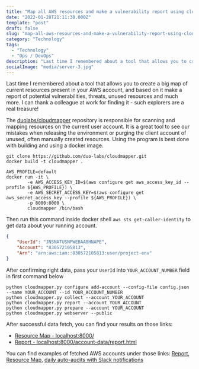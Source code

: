 ```yaml
---
title: "Map all AWS resources and make a vulnerability report using cloudmapper" 
date: "2022-01-28T21:11:38.000Z"
template: "post"
draft: false
slug: "map-all-aws-resources-and-make-a-vulnerability-report-using-cloudmapper"
category: "Technology"
tags:
  - "Technology"
  - "Ops / DevOps"
description: "Last time I remembered about a tool that allows you to create a big map of current resources present in your AWS account, and based on it make a report of potential vulnerabilities, threats, unused resources and much more. I can thank a colleague at work for finding it - such explorers are a real treasure!"
socialImage: "media/server-3.jpg"
---
```

Last time I remembered about a tool that allows you to create a big map of current resources present in your AWS account, and based on it make a report of potential vulnerabilities, threats, unused resources and much more. I can thank a colleague at work for finding it - such explorers are a real treasure!

The [duolabs/cloudmapper](https://github.com/duo-labs/cloudmapper) repository is responsible for scanning and mapping resources on the current user account. It is a great tool to see our mistakes when releasing the environment or purging the client account of unused, often manually created resources. Using the program is best done with building and using a docker image.

```shell
git clone https://github.com/duo-labs/cloudmapper.git
docker build -t cloudmapper .

AWS_PROFILE=default
docker run -it \
        -e AWS_ACCESS_KEY_ID=$(aws configure get aws_access_key_id --profile ${AWS_PROFILE}) \
        -e AWS_SECRET_ACCESS_KEY=$(aws configure get aws_secret_access_key --profile ${AWS_PROFILE}) \
        -p 8000:8000 \
        cloudmapper /bin/bash
```

Then run this command inside docker shell `aws sts get-caller-identity` to get data about your running account. 

```json
{
    "UserId": "JNSNATUSNPWEBAA8HNAPE",
    "Account": "830572105813",
    "Arn": "arn:aws:iam::830572105813:user/project-env"
}
```

After confirming right data, pass your `UserId` into `YOUR_ACCOUNT_NUMBER` field in first command below

```shell
python cloudmapper.py configure add-account --config-file config.json --name YOUR_ACCOUNT --id YOUR_ACCOUNT_NUMBER
python cloudmapper.py collect --account YOUR_ACCOUNT
python cloudmapper.py report --account YOUR_ACCOUNT
python cloudmapper.py prepare --account YOUR_ACCOUNT
python cloudmapper.py webserver --public
```

After successful data fetch, you can find your results on those links:
- [Resource Map - localhost:8000/](http://localhost:8000/)
- [Report - localhost:8000/account-data/report.html](http://localhost:8000/account-data/report.html)

You can find examples of fetched AWS accounts under those links: [Report](https://duo-labs.github.io/cloudmapper/account-data/report.html), [Resource Map](https://duo-labs.github.io/cloudmapper/), [daily auto-audits with Slack notifications](https://github.com/duo-labs/cloudmapper/blob/main/auditor/README.md)
